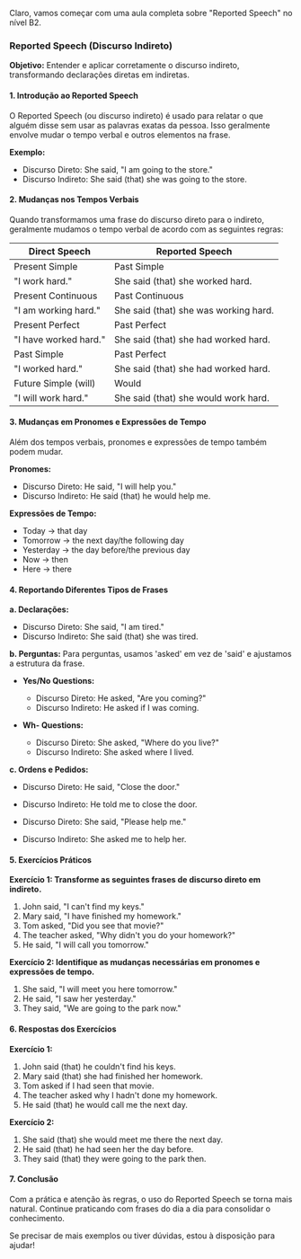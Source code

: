 Claro, vamos começar com uma aula completa sobre "Reported Speech" no nível B2.

### Reported Speech (Discurso Indireto)

**Objetivo:** Entender e aplicar corretamente o discurso indireto, transformando declarações diretas em indiretas.

#### 1. Introdução ao Reported Speech

O Reported Speech (ou discurso indireto) é usado para relatar o que alguém disse sem usar as palavras exatas da pessoa. Isso geralmente envolve mudar o tempo verbal e outros elementos na frase.

**Exemplo:**

- Discurso Direto: She said, "I am going to the store."
- Discurso Indireto: She said (that) she was going to the store.

#### 2. Mudanças nos Tempos Verbais

Quando transformamos uma frase do discurso direto para o indireto, geralmente mudamos o tempo verbal de acordo com as seguintes regras:

| Direct Speech         | Reported Speech                       |
| --------------------- | ------------------------------------- |
| Present Simple        | Past Simple                           |
| "I work hard."        | She said (that) she worked hard.      |
| Present Continuous    | Past Continuous                       |
| "I am working hard."  | She said (that) she was working hard. |
| Present Perfect       | Past Perfect                          |
| "I have worked hard." | She said (that) she had worked hard.  |
| Past Simple           | Past Perfect                          |
| "I worked hard."      | She said (that) she had worked hard.  |
| Future Simple (will)  | Would                                 |
| "I will work hard."   | She said (that) she would work hard.  |

#### 3. Mudanças em Pronomes e Expressões de Tempo

Além dos tempos verbais, pronomes e expressões de tempo também podem mudar.

**Pronomes:**

- Discurso Direto: He said, "I will help you."
- Discurso Indireto: He said (that) he would help me.

**Expressões de Tempo:**

- Today -> that day
- Tomorrow -> the next day/the following day
- Yesterday -> the day before/the previous day
- Now -> then
- Here -> there

#### 4. Reportando Diferentes Tipos de Frases

**a. Declarações:**

- Discurso Direto: She said, "I am tired."
- Discurso Indireto: She said (that) she was tired.

**b. Perguntas:**
Para perguntas, usamos 'asked' em vez de 'said' e ajustamos a estrutura da frase.

- **Yes/No Questions:**
  
  - Discurso Direto: He asked, "Are you coming?"
  - Discurso Indireto: He asked if I was coming.

- **Wh- Questions:**
  
  - Discurso Direto: She asked, "Where do you live?"
  - Discurso Indireto: She asked where I lived.

**c. Ordens e Pedidos:**

- Discurso Direto: He said, "Close the door."

- Discurso Indireto: He told me to close the door.

- Discurso Direto: She said, "Please help me."

- Discurso Indireto: She asked me to help her.

#### 5. Exercícios Práticos

**Exercício 1: Transforme as seguintes frases de discurso direto em indireto.**

1. John said, "I can't find my keys."
2. Mary said, "I have finished my homework."
3. Tom asked, "Did you see that movie?"
4. The teacher asked, "Why didn't you do your homework?"
5. He said, "I will call you tomorrow."

**Exercício 2: Identifique as mudanças necessárias em pronomes e expressões de tempo.**

1. She said, "I will meet you here tomorrow."
2. He said, "I saw her yesterday."
3. They said, "We are going to the park now."

#### 6. Respostas dos Exercícios

**Exercício 1:**

1. John said (that) he couldn't find his keys.
2. Mary said (that) she had finished her homework.
3. Tom asked if I had seen that movie.
4. The teacher asked why I hadn't done my homework.
5. He said (that) he would call me the next day.

**Exercício 2:**

1. She said (that) she would meet me there the next day.
2. He said (that) he had seen her the day before.
3. They said (that) they were going to the park then.

#### 7. Conclusão

Com a prática e atenção às regras, o uso do Reported Speech se torna mais natural. Continue praticando com frases do dia a dia para consolidar o conhecimento.

Se precisar de mais exemplos ou tiver dúvidas, estou à disposição para ajudar!
